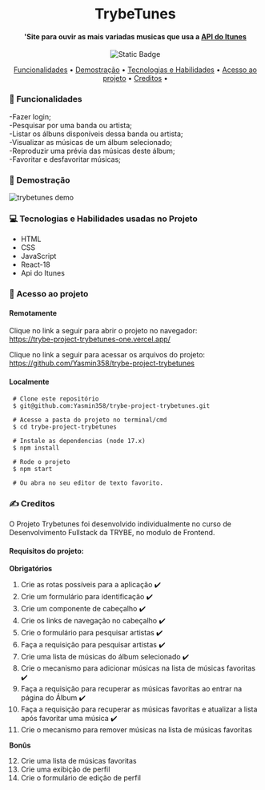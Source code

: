 <h1 align="center"> TrybeTunes </h1>
<h4 align="center"> 'Site para ouvir as mais variadas musicas que usa a <a href="https://developer.apple.com/library/archive/documentation/AudioVideo/Conceptual/iTuneSearchAPI/index.html#//apple_ref/doc/uid/TP40017632-CH3-SW1">API do Itunes</a> <br/>
</h4>

<p align="center">
<img alt="Static Badge" src="https://img.shields.io/static/v1?label=STATUS&message=APROVADO&color=blue&style=for-the-badge">
</p>

<p align="center">
  <a href="#funcionalidades">Funcionalidades</a> •
  <a href="#demostração">Demostração</a> •
  <a href="#tecnologias-habilidades">Tecnologias e Habilidades</a> •
  <a href="#acesso-ao-projeto">Acesso ao projeto</a> •
  <a href="#creditos">Creditos</a> •
</p>

<h3 id="funcionalidades"> 🔨 Funcionalidades </h3>
-Fazer login; <br />
-Pesquisar por uma banda ou artista; <br />
-Listar os álbuns disponíveis dessa banda ou artista; <br />
-Visualizar as músicas de um álbum selecionado; <br />
-Reproduzir uma prévia das músicas deste álbum; <br />
-Favoritar e desfavoritar músicas; <br />

<h3 id="demostração"> 🔭 Demostração </h3>

  <img src="./src/images/demo.gif" alt="trybetunes demo" />

<h3 id="tecnologias-habilidades"> 💻 Tecnologias e Habilidades usadas no Projeto </h3>
   <ul>
     <li>HTML</li>
     <li>CSS</li>
     <li>JavaScript</li>
     <li>React-18</li>
     <li>Api do Itunes</li>
   </ul>


  <h3 id="acesso-ao-projeto"> 📁 Acesso ao projeto </h3>
     <h4>Remotamente</h4>
       <p>Clique no link a seguir para abrir o projeto no navegador: <br/>
       <a href="https://trybe-project-trybetunes-one.vercel.app/"/>https://trybe-project-trybetunes-one.vercel.app/</a>
       </p>
       <p>Clique no link a seguir para acessar os arquivos do projeto: <br/>
       <a href="https://github.com/Yasmin358/trybe-project-trybetunes"/>
         https://github.com/Yasmin358/trybe-project-trybetunes </a>
       </p>
      <h4>Localmente</h4
                     
     # Clone este repositório
     $ git@github.com:Yasmin358/trybe-project-trybetunes.git
  
     # Acesse a pasta do projeto no terminal/cmd
     $ cd trybe-project-trybetunes
    
     # Instale as dependencias (node 17.x)
     $ npm install
    
     # Rode o projeto 
     $ npm start
    
     # Ou abra no seu editor de texto favorito.
        
 <h3 id="creditos"> ✍️ Creditos </h3>
 O Projeto Trybetunes foi desenvolvido individualmente no curso de Desenvolvimento Fullstack da TRYBE, no modulo de Frontend.
 <h4>Requisitos do projeto: </h4>
 <strong>Obrigatórios</strong> <br/>
        
  1. Crie as rotas possíveis para a aplicação ✔️ <br/>
  2. Crie um formulário para identificação ✔️ <br/>
  3. Crie um componente de cabeçalho ✔️ <br/>
  4. Crie os links de navegação no cabeçalho ✔️ <br/>
  5. Crie o formulário para pesquisar artistas ✔️ <br/>
  6. Faça a requisição para pesquisar artistas ✔️ <br/>
  7. Crie uma lista de músicas do álbum selecionado ✔️ <br/>
  8. Crie o mecanismo para adicionar músicas na lista de músicas favoritas ✔️ <br/>
  9. Faça a requisição para recuperar as músicas favoritas ao entrar na página do Álbum ✔️ <br/>
  10. Faça a requisição para recuperar as músicas favoritas e atualizar a lista após favoritar uma música ✔️ <br/>
  11. Crie o mecanismo para remover músicas na lista de músicas favoritas <br/> 

  <strong>Bonûs</strong> <br/>
    
  12. Crie uma lista de músicas favoritas <br/>
  13. Crie uma exibição de perfil <br/>
  14. Crie o formulário de edição de perfil <br/>
        
        
    

